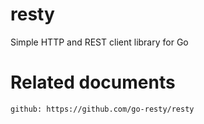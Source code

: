 # resty

Simple HTTP and REST client library for Go

# Related documents

    github: https://github.com/go-resty/resty

